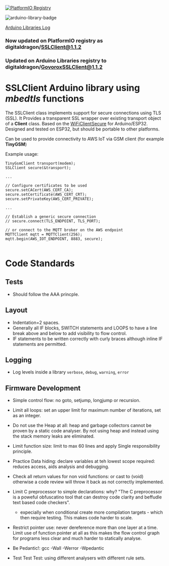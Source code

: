 [![PlatformIO Registry](https://badges.registry.platformio.org/packages/digitaldragon/library/SSLClient.svg)](https://registry.platformio.org/libraries/digitaldragon/SSLClient)

![arduino-library-badge](https://www.ardu-badge.com/badge/GovoroxSSLClient.svg)   

[Arduino Libraries Log](https://downloads.arduino.cc/libraries/logs/github.com/govorox/SSLClient/)

### Now updated on PlatformIO registry as digitaldragon/SSLClient@1.1.2
### Updated on Arduino Libraries registry to digitaldragon/GovoroxSSLClient@1.1.2

# SSLClient Arduino library using *mbedtls* functions
The SSLClient class implements support for secure connections using TLS (SSL). It Provides a transparent SSL wrapper over existing transport object of a **Client** class.
Based on the [WiFiClientSecure](https://github.com/espressif/arduino-esp32/tree/master/libraries/WiFiClientSecure) for Arduino/ESP32.
Designed and tested on ESP32, but should be portable to other platforms.

Can be used to provide connectivity to AWS IoT via GSM client (for example **TinyGSM**)

Example usage:

```
TinyGsmClient transport(modem);
SSLClient secure(&transport);

...

// Configure certificates to be used
secure.setCACert(AWS_CERT_CA);
secure.setCertificate(AWS_CERT_CRT);
secure.setPrivateKey(AWS_CERT_PRIVATE);

...

// Establish a generic secure connection
// secure.connect(TLS_ENDPOINT, TLS_PORT);

// or connect to the MQTT broker on the AWS endpoint
MQTTClient mqtt = MQTTClient(256);
mqtt.begin(AWS_IOT_ENDPOINT, 8883, secure);
  
```
# Code Standards

## Tests
- Should follow the AAA princple.   

## Layout
- Indentation=2 spaces.
- Generally all IF blocks, SWITCH statements and LOOPS to have a line break above and below to add visibility to flow control.  
- IF statements to be written correctly with curly braces although inline IF statements are permitted.  
  
## Logging
- Log levels inside a library `verbose`, `debug`, `warning`, `error`  

## Firmware Development
- Simple control flow: no goto, setjump, longjump or recursion.  
  
- Limit all loops: set an upper limit for maximum number of iterations, set as an integer.  
  
- Do not use the Heap at all: heap and garbage collectors cannot be proven by a static code analyser. By not using heap and instead using the stack memory leaks are eliminated.  
    
- Limit function size: limit to max 60 lines and apply Single responsibility principle.  
  
- Practice Data hiding: declare variables at teh lowest scope required: reduces access, aids analysis and debugging.  
  
- Check all return values for non void functions: or cast to (void) otherwise a code review will throw it back as not correctly implemented.  
  
- Limit C preprocessor to simple declarations: why? "The C preprocessor is a poweful obfuscatino tool that can destroy code clarity and beffudle text based code checkers".  
	- expecially when conditional create more compilation targets - which then require testing. This makes code harder to scale.  
  
- Restrict pointer use: never dereference more than one layer at a time. Limit use of function pointer at all as this makes the flow control graph for programs less clear and much harder to statically analyse.  
  
- Be Pedantic!: gcc -Wall -Werror -Wpedantic  
  
- Test Test Test: using different analysers with different rule sets.
